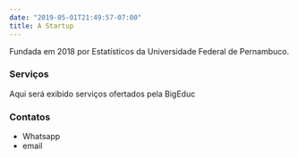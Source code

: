 ```yaml
---
date: "2019-05-01T21:49:57-07:00"
title: A Startup
---
```


Fundada em 2018 por Estatísticos da Universidade Federal de Pernambuco. 



### Serviços

Aqui será exibido  serviços ofertados pela BigEduc


### Contatos
 
* Whatsapp
* email 